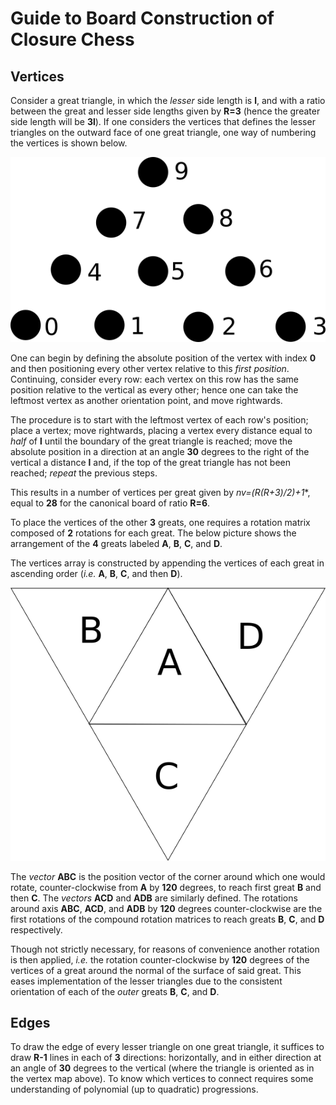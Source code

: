 # Guide to Board Construction of Closure Chess

## Vertices

Consider a great triangle, in which the _lesser_ side length is **l**, and with a ratio between the great and lesser side lengths given by **R=3** (hence the greater side length will be **3l**). If one considers the vertices that defines the lesser triangles on the outward face of one great triangle, one way of numbering the vertices is shown below.

![Vertex Numbering for a triangle of ratio 3](img/vertexDiagram.png)

One can begin by defining the absolute position of the vertex with index **0** and then positioning every other vertex relative to this _first position_. Continuing, consider every row: each vertex on this row has the same position relative to the vertical as every other; hence one can take the leftmost vertex as another orientation point, and move rightwards.

The procedure is to start with the leftmost vertex of each row's position; place a vertex; move rightwards, placing a vertex every distance equal to _half_ of **l** until the boundary of the great triangle is reached; move the absolute position in a direction at an angle **30** degrees to the right of the vertical a distance **l** and, if the top of the great triangle has not been reached; _repeat_ the previous steps.

This results in a number of vertices per great given by **nv=(R*(R+3)/2)+1**, equal to **28** for the canonical board of ratio **R=6**.

To place the vertices of the other **3** greats, one requires a rotation matrix composed of **2** rotations for each great. The below picture shows the arrangement of the **4** greats labeled **A**, **B**, **C**, and **D**.

The vertices array is constructed by appending the vertices of each great in ascending order (_i.e._ **A**, **B**, **C**, and then **D**).

![Diagram of greats in net](img/great.png)

The _vector_ **ABC** is the position vector of the corner around which one would rotate, counter-clockwise from **A** by **120** degrees, to reach first great **B** and then **C**. The _vectors_ **ACD** and **ADB** are similarly defined. The rotations around axis **ABC**, **ACD**, and **ADB** by **120** degrees counter-clockwise are the first rotations of the compound rotation matrices to reach greats **B**, **C**, and **D** respectively.

Though not strictly necessary, for reasons of convenience another rotation is then applied, _i.e._ the rotation counter-clockwise by **120** degrees of the vertices of a great around the normal of the surface of said great. This eases implementation of the lesser triangles due to the consistent orientation of each of the _outer_ greats **B**, **C**, and **D**.

## Edges

To draw the edge of every lesser triangle on one great triangle, it suffices to draw **R-1** lines in each of **3** directions: horizontally, and in either direction at an angle of **30** degrees to the vertical (where the triangle is oriented as in the vertex map above). To know which vertices to connect requires some understanding of polynomial (up to quadratic) progressions.
